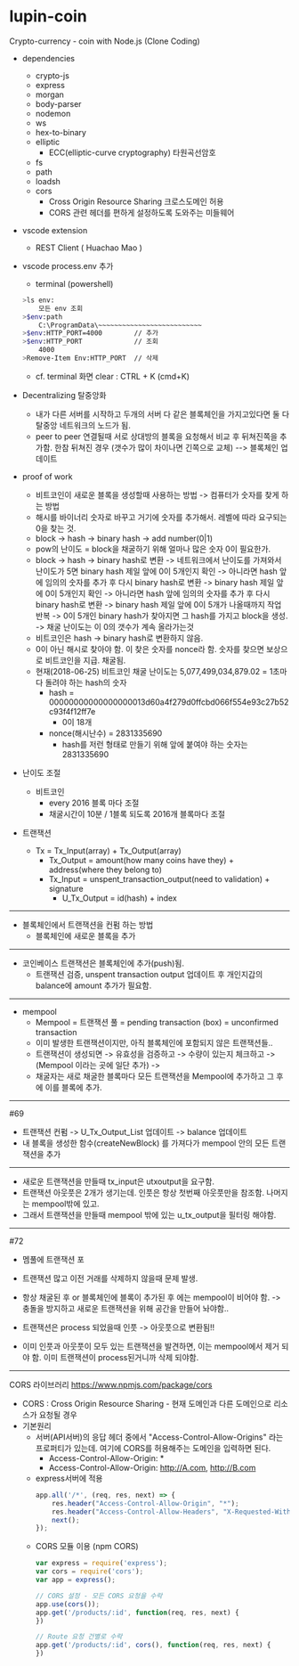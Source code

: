 # lupin-coin
Crypto-currency - coin with Node.js
(Clone Coding)

- dependencies
    - crypto-js
    - express
    - morgan
    - body-parser
    - nodemon
    - ws
    - hex-to-binary
    - elliptic
        -  ECC(elliptic-curve cryptography) 타원곡선암호
    - fs
    - path
    - loadsh
    - cors
        - Cross Origin Resource Sharing 크로스도메인 허용
        - CORS 관련 헤더를 편하게 설정하도록 도와주는 미들웨어

- vscode extension
    - REST Client ( Huachao Mao )

- vscode process.env 추가
    - terminal (powershell)
    ```sh
    >ls env:
        모든 env 조회
    >$env:path
        C:\ProgramData\~~~~~~~~~~~~~~~~~~~~~~~~~~
    >$env:HTTP_PORT=4000        // 추가
    >$env:HTTP_PORT             // 조회
        4000
    >Remove-Item Env:HTTP_PORT  // 삭제
    ```
    - cf. terminal 화면 clear : CTRL + K (cmd+K)
    
- Decentralizing 탈중앙화
    - 내가 다른 서버를 시작하고 두개의 서버 다 같은 블록체인을 가지고있다면 둘 다 탈중앙 네트워크의 노드가 됨.
    - peer to peer 연결될때 서로 상대방의 블록을 요청해서 비교 후 뒤쳐진쪽을 추가함. 한참 뒤쳐진 경우 (갯수가 많이 차이나면 긴쪽으로 교체) --> 블록체인 업데이트

- proof of work
    - 비트코인이 새로운 블록을 생성할때 사용하는 방법 -> 컴퓨터가 숫자를 찾게 하는 방법
    - 해시를 바이너리 숫자로 바꾸고 거기에 숫자를 추가해서. 레벨에 따라 요구되는 0을 찾는 것.
    - block -> hash -> binary hash -> add number(0|1) 
    - pow의 난이도 = block을 채굴하기 위해 얼마나 많은 숫자 0이 필요한가.
    - block -> hash -> binary hash로 변환 
    -> 네트워크에서 난이도를 가져와서 난이도가 5면 binary hash 제일 앞에 0이 5개인지 확인 -> 아니라면 hash 앞에 임의의 숫자를 추가 후 다시 binary hash로 변환 
    -> binary hash 제일 앞에 0이 5개인지 확인 -> 아니라면 hash 앞에 임의의 숫자를 추가 후 다시 binary hash로 변환
    -> binary hash 제일 앞에 0이 5개가 나올때까지 작업 반복 -> 0이 5개인 binary hash가 찾아지면 그 hash를 가지고 block을 생성.
    -> 채굴 난이도는 이 0의 갯수가 계속 올라가는것
    - 비트코인은 hash -> binary hash로 변환하지 않음.
    - 0이 아닌 해시로 찾아야 함. 이 찾은 숫자를 nonce라 함. 숫자를 찾으면 보상으로 비트코인을 지급. 채굴됨.
    - 현재(2018-06-25) 비트코인 채굴 난이도는 5,077,499,034,879.02 = 1초마다 돌려야 하는 hash의 숫자
        - hash = 00000000000000000013d60a4f279d0ffcbd066f554e93c27b52c93f4f12ff7e
            - 0이 18개
        - nonce(해시난수) = 2831335690
            - hash를 저런 형태로 만들기 위해 앞에 붙여야 하는 숫자는 2831335690

- 난이도 조절
    - 비트코인
        - every 2016 블록 마다 조절
        - 채굴시간이 10분 / 1블록 되도록 2016개 블록마다 조절

- 트랜잭션
    - Tx = Tx_Input(array) + Tx_Output(array)
        - Tx_Output = amount(how many coins have they) + address(where they belong to)
        - Tx_Input = unspent_transaction_output(need to validation) + signature
            - U_Tx_Output = id(hash) + index

------------------------------

- 블록체인에서 트랜잭션을 컨펌 하는 방법
    - 블록체인에 새로운 블록을 추가


------------------------------
- 코인베이스 트랜잭션은 블록체인에 추가(push)됨.
    - 트랜잭션 검증, unspent transaction output 업데이트 후 개인지갑의 balance에 amount 추가가 필요함.


------------------------------
- mempool
    - Mempool = 트랜잭션 풀 = pending transaction (box) = unconfirmed transaction
    - 이미 발생한 트랜잭션이지만, 아직 블록체인에 포함되지 않은 트랜잭션들..
    - 트랜잭션이 생성되면 -> 유효성을 검증하고 -> 수량이 있는지 체크하고 -> (Mempool 이라는 곳에 일단 추가) -> 
    - 채굴자는 새로 채굴한 블록마다 모든 트랜잭션을 Mempool에 추가하고 그 후에 이를 블록에 추가.



------------------------------
#69
- 트랜잭션 컨펌 -> U_Tx_Output_List 업데이트 -> balance 업데이트
- 내 블록을 생성한 함수(createNewBlock) 를 가져다가 mempool 안의 모든 트랜잭션을 추가


------------------------------
- 새로운 트랜잭션을 만들때 tx_input은 utxoutput을 요구함.
- 트랜잭션 아웃풋은 2개가 생기는데. 인풋은 항상 첫번째 아웃풋만을 참조함. 나머지는 mempool밖에 있고.
- 그래서 트랜잭션을 만들때 mempool 밖에 있는 u_tx_output을 필터링 해야함.


------------------------------
#72
- 멤풀에 트랜잭션 포
- 트랜잭션 많고 이전 거래를 삭제하지 않을때 문제 발생.
- 항상 채굴된 후 or 블록체인에 블록이 추가된 후 에는 mempool이 비어야 함. -> 충돌을 방지하고 새로운 트랜잭션을 위해 공간을 만들어 놔야함..

- 트랜잭션은 process 되었을때 인풋 -> 아웃풋으로 변환됨!!
- 이미 인풋과 아웃풋이 모두 있는 트랜잭션을 발견하면, 이는 mempool에서 제거 되야 함. 이미 트랜잭션이 process된거니까 삭제 되야함.


------------------------------
CORS 라이브러리 <https://www.npmjs.com/package/cors>
- CORS : Cross Origin Resource Sharing - 현재 도메인과 다른 도메인으로 리소스가 요청될 경우
- 기본원리
  - 서버(API서버)의 응답 헤더 중에서 "Access-Control-Allow-Origins" 라는 프로퍼티가 있는데. 여기에 CORS를 허용해주는 도메인을 입력하면 된다.
    - Access-Control-Allow-Origin: *
    - Access-Control-Allow-Origin: http://A.com, http://B.com
  - express서버에 적용
    ```javascript
    app.all('/*', (req, res, next) => {
        res.header("Access-Control-Allow-Origin", "*");
        res.header("Access-Control-Allow-Headers", "X-Requested-With");
        next();
    });
    ```
  - CORS 모듈 이용 (npm CORS)
    ```javascript
    var express = require('express');
    var cors = require('cors');
    var app = express();

    // CORS 설정 - 모든 CORS 요청을 수락
    app.use(cors());
    app.get('/products/:id', function(req, res, next) {
    })

    // Route 요청 건별로 수락
    app.get('/products/:id', cors(), function(req, res, next) {
    })
    ```